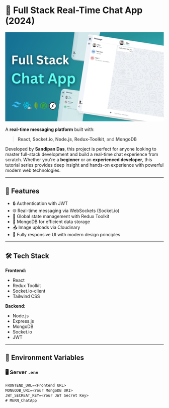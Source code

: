 # 💬 Full Stack Real-Time Chat App (2024)

![Chat App Preview](Full%20Stack%20Chat%20App.png?raw=true "Chat App Preview")

A **real-time messaging platform** built with:

> **React**, **Socket.io**, **Node.js**, **Redux-Toolkit**, and **MongoDB**

Developed by **Sandipan Das**, this project is perfect for anyone looking to master full-stack development and build a real-time chat experience from scratch. Whether you're a **beginner** or an **experienced developer**, this tutorial series provides deep insight and hands-on experience with powerful modern web technologies.

---

## 🚀 Features

- 🔒 Authentication with JWT
- 🌐 Real-time messaging via WebSockets (Socket.io)
- 🧠 Global state management with Redux Toolkit
- 💾 MongoDB for efficient data storage
- 📤 Image uploads via Cloudinary
- 🎨 Fully responsive UI with modern design principles

---

## 🛠️ Tech Stack

**Frontend:**
- React
- Redux Toolkit
- Socket.io-client
- Tailwind CSS

**Backend:**
- Node.js
- Express.js
- MongoDB
- Socket.io
- JWT

---

## 📂 Environment Variables

### 🖥️ Server `.env`
```env
FRONTEND_URL=<Frontend URL>
MONGODB_URI=<Your MongoDB URI>
JWT_SECREAT_KEY=<Your JWT Secret Key>
#   M E R N _ C h a t A p p 
 
 